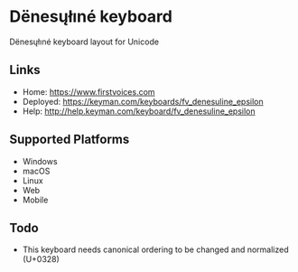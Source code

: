 Dënesųłıné keyboard
======================

Dënesųłıné keyboard layout for Unicode

Links
-----

 * Home:     <https://www.firstvoices.com>
 * Deployed: <https://keyman.com/keyboards/fv_denesuline_epsilon>
 * Help:     <http://help.keyman.com/keyboard/fv_denesuline_epsilon>
 
Supported Platforms
-------------------

 * Windows
 * macOS
 * Linux
 * Web
 * Mobile

Todo
----

 * This keyboard needs canonical ordering to be changed and normalized (U+0328)
